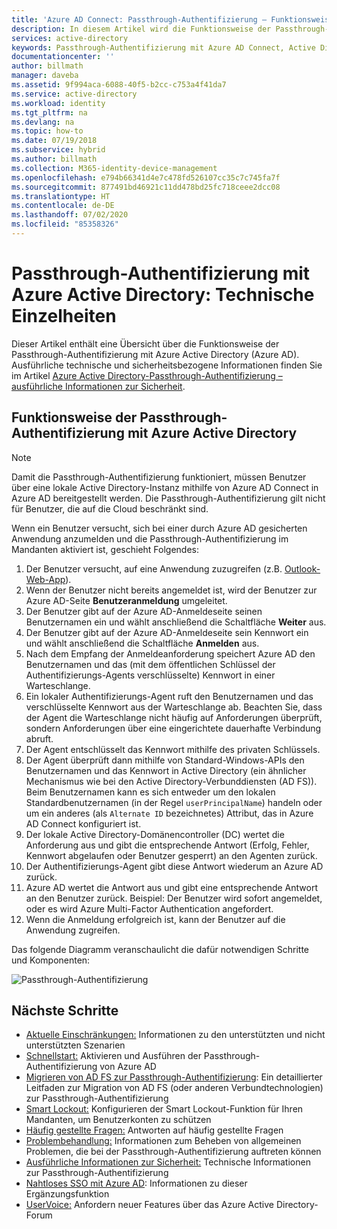 ```yaml
---
title: 'Azure AD Connect: Passthrough-Authentifizierung – Funktionsweise | Microsoft-Dokumentation'
description: In diesem Artikel wird die Funktionsweise der Passthrough-Authentifizierung mit Azure Active Directory beschrieben.
services: active-directory
keywords: Passthrough-Authentifizierung mit Azure AD Connect, Active Directory installieren, erforderliche Komponenten für Azure AD, SSO, einmaliges Anmelden
documentationcenter: ''
author: billmath
manager: daveba
ms.assetid: 9f994aca-6088-40f5-b2cc-c753a4f41da7
ms.service: active-directory
ms.workload: identity
ms.tgt_pltfrm: na
ms.devlang: na
ms.topic: how-to
ms.date: 07/19/2018
ms.subservice: hybrid
ms.author: billmath
ms.collection: M365-identity-device-management
ms.openlocfilehash: e794b66341d4e7c478fd526107cc35c7c745fa7f
ms.sourcegitcommit: 877491bd46921c11dd478bd25fc718ceee2dcc08
ms.translationtype: HT
ms.contentlocale: de-DE
ms.lasthandoff: 07/02/2020
ms.locfileid: "85358326"
---
```

# <a name="azure-active-directory-pass-through-authentication-technical-deep-dive"></a>Passthrough-Authentifizierung mit Azure Active Directory: Technische Einzelheiten
Dieser Artikel enthält eine Übersicht über die Funktionsweise der Passthrough-Authentifizierung mit Azure Active Directory (Azure AD). Ausführliche technische und sicherheitsbezogene Informationen finden Sie im Artikel [Azure Active Directory-Passthrough-Authentifizierung – ausführliche Informationen zur Sicherheit](how-to-connect-pta-security-deep-dive.md).

## <a name="how-does-azure-active-directory-pass-through-authentication-work"></a>Funktionsweise der Passthrough-Authentifizierung mit Azure Active Directory

>[!NOTE]
>Damit die Passthrough-Authentifizierung funktioniert, müssen Benutzer über eine lokale Active Directory-Instanz mithilfe von Azure AD Connect in Azure AD bereitgestellt werden. Die Passthrough-Authentifizierung gilt nicht für Benutzer, die auf die Cloud beschränkt sind.

Wenn ein Benutzer versucht, sich bei einer durch Azure AD gesicherten Anwendung anzumelden und die Passthrough-Authentifizierung im Mandanten aktiviert ist, geschieht Folgendes:

1. Der Benutzer versucht, auf eine Anwendung zuzugreifen (z.B. [Outlook-Web-App](https://outlook.office365.com/owa/)).
2. Wenn der Benutzer nicht bereits angemeldet ist, wird der Benutzer zur Azure AD-Seite **Benutzeranmeldung** umgeleitet.
3. Der Benutzer gibt auf der Azure AD-Anmeldeseite seinen Benutzernamen ein und wählt anschließend die Schaltfläche **Weiter** aus.
4. Der Benutzer gibt auf der Azure AD-Anmeldeseite sein Kennwort ein und wählt anschließend die Schaltfläche **Anmelden** aus.
5. Nach dem Empfang der Anmeldeanforderung speichert Azure AD den Benutzernamen und das (mit dem öffentlichen Schlüssel der Authentifizierungs-Agents verschlüsselte) Kennwort in einer Warteschlange.
6. Ein lokaler Authentifizierungs-Agent ruft den Benutzernamen und das verschlüsselte Kennwort aus der Warteschlange ab. Beachten Sie, dass der Agent die Warteschlange nicht häufig auf Anforderungen überprüft, sondern Anforderungen über eine eingerichtete dauerhafte Verbindung abruft.
7. Der Agent entschlüsselt das Kennwort mithilfe des privaten Schlüssels.
8. Der Agent überprüft dann mithilfe von Standard-Windows-APIs den Benutzernamen und das Kennwort in Active Directory (ein ähnlicher Mechanismus wie bei den Active Directory-Verbunddiensten (AD FS)). Beim Benutzernamen kann es sich entweder um den lokalen Standardbenutzernamen (in der Regel `userPrincipalName`) handeln oder um ein anderes (als `Alternate ID` bezeichnetes) Attribut, das in Azure AD Connect konfiguriert ist.
9. Der lokale Active Directory-Domänencontroller (DC) wertet die Anforderung aus und gibt die entsprechende Antwort (Erfolg, Fehler, Kennwort abgelaufen oder Benutzer gesperrt) an den Agenten zurück.
10. Der Authentifizierungs-Agent gibt diese Antwort wiederum an Azure AD zurück.
11. Azure AD wertet die Antwort aus und gibt eine entsprechende Antwort an den Benutzer zurück. Beispiel: Der Benutzer wird sofort angemeldet, oder es wird Azure Multi-Factor Authentication angefordert.
12. Wenn die Anmeldung erfolgreich ist, kann der Benutzer auf die Anwendung zugreifen.

Das folgende Diagramm veranschaulicht die dafür notwendigen Schritte und Komponenten:

![Passthrough-Authentifizierung](./media/how-to-connect-pta-how-it-works/pta2.png)

## <a name="next-steps"></a>Nächste Schritte
- [Aktuelle Einschränkungen:](how-to-connect-pta-current-limitations.md) Informationen zu den unterstützten und nicht unterstützten Szenarien
- [Schnellstart:](how-to-connect-pta-quick-start.md) Aktivieren und Ausführen der Passthrough-Authentifizierung von Azure AD
- [Migrieren von AD FS zur Passthrough-Authentifizierung](https://aka.ms/adfstoPTADP): Ein detaillierter Leitfaden zur Migration von AD FS (oder anderen Verbundtechnologien) zur Passthrough-Authentifizierung
- [Smart Lockout:](../authentication/howto-password-smart-lockout.md) Konfigurieren der Smart Lockout-Funktion für Ihren Mandanten, um Benutzerkonten zu schützen
- [Häufig gestellte Fragen:](how-to-connect-pta-faq.md) Antworten auf häufig gestellte Fragen
- [Problembehandlung:](tshoot-connect-pass-through-authentication.md) Informationen zum Beheben von allgemeinen Problemen, die bei der Passthrough-Authentifizierung auftreten können
- [Ausführliche Informationen zur Sicherheit:](how-to-connect-pta-security-deep-dive.md) Technische Informationen zur Passthrough-Authentifizierung
- [Nahtloses SSO mit Azure AD](how-to-connect-sso.md): Informationen zu dieser Ergänzungsfunktion
- [UserVoice:](https://feedback.azure.com/forums/169401-azure-active-directory/category/160611-directory-synchronization-aad-connect) Anfordern neuer Features über das Azure Active Directory-Forum

